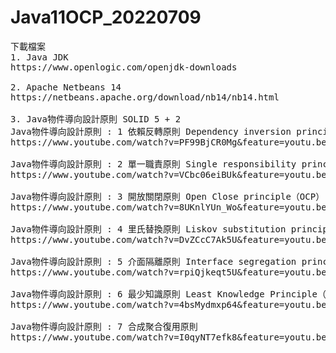 # Java11OCP_20220709
<pre>
下載檔案
1. Java JDK
https://www.openlogic.com/openjdk-downloads

2. Apache Netbeans 14
https://netbeans.apache.org/download/nb14/nb14.html

3. Java物件導向設計原則 SOLID 5 + 2
Java物件導向設計原則 : 1 依賴反轉原則 Dependency inversion principle（DIP）
https://www.youtube.com/watch?v=PF99BjCR0Mg&feature=youtu.be

Java物件導向設計原則 : 2 單一職責原則 Single responsibility principle（SRP）
https://www.youtube.com/watch?v=VCbc06eiBUk&feature=youtu.be

Java物件導向設計原則 : 3 開放關閉原則 Open Close principle（OCP）
https://www.youtube.com/watch?v=8UKnlYUn_Wo&feature=youtu.be

Java物件導向設計原則 : 4 里氏替換原則 Liskov substitution principle（LSP）
https://www.youtube.com/watch?v=DvZCcC7Ak5U&feature=youtu.be

Java物件導向設計原則 : 5 介面隔離原則 Interface segregation principle（ISP）
https://www.youtube.com/watch?v=rpiQjkeqt5U&feature=youtu.be

Java物件導向設計原則 : 6 最少知識原則 Least Knowledge Principle（LKP）
https://www.youtube.com/watch?v=4bsMydmxp64&feature=youtu.be

Java物件導向設計原則 : 7 合成聚合復用原則
https://www.youtube.com/watch?v=I0qyNT7efk8&feature=youtu.be

</pre>
